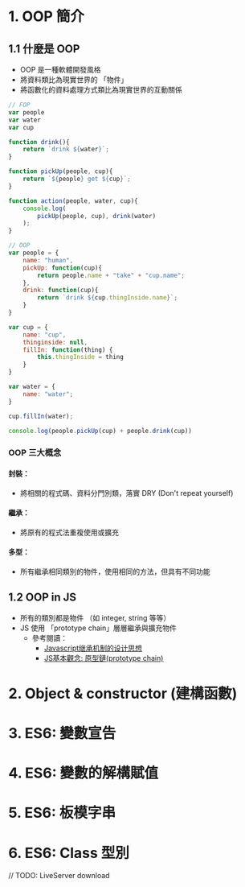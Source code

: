 # 1. OOP 簡介
## 1.1 什麼是 OOP

- OOP 是一種軟體開發風格
- 將資料類比為現實世界的 「物件」
- 將函數化的資料處理方式類比為現實世界的互動關係
``` Javascript
// FOP
var people
var water
var cup

function drink(){
    return `drink ${water}`;
}

function pickUp(people, cup){
    return `${people} get ${cup}`;
}

function action(people, water, cup){
    console.log(
	    pickUp(people, cup), drink(water)
    );
}
```

```Javascript
// OOP
var people = {
    name: "human",
    pickUp: function(cup){
        return people.name + "take" + "cup.name";
    },
    drink: function(cup){
        return `drink ${cup.thingInside.name}`;
    }
}

var cup = {
    name: "cup",
    thinginside: null,
    fillIn: function(thing) {
        this.thingInside = thing
    }
}

var water = {
    name: "water";
}

cup.fillIn(water);

console.log(people.pickUp(cup) + people.drink(cup))
```
### OOP 三大概念
#### 封裝：
- 將相關的程式碼、資料分門別類，落實 DRY (Don't repeat yourself)
#### 繼承：
- 將原有的程式法重複使用或擴充
#### 多型：
- 所有繼承相同類別的物件，使用相同的方法，但具有不同功能
## 1.2 OOP in JS

- 所有的類別都是物件 （如 integer, string 等等）
- JS 使用 「prototype chain」層層繼承與擴充物件
	- 參考閱讀：
		- [Javascript继承机制的设计思想](https://www.ruanyifeng.com/blog/2011/06/designing_ideas_of_inheritance_mechanism_in_javascript.html)
		- [JS基本觀念: 原型鏈(prototype chain)](https://medium.com/@mengchiang000/js%E5%9F%BA%E6%9C%AC%E8%A7%80%E5%BF%B5-%E5%8E%9F%E5%9E%8B%E9%8F%88-prototype-chain-96c742893795)


# 2. Object & constructor (建構函數)
### 


# 3. ES6: 變數宣告


# 4. ES6: 變數的解構賦值


# 5. ES6: 板模字串


# 6. ES6: Class 型別

// TODO: LiveServer download